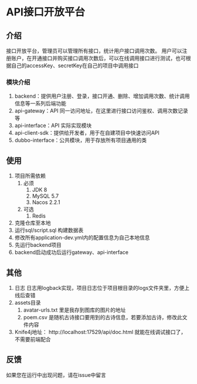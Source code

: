 # API接口开放平台
## 介绍
接口开放平台，管理员可以管理所有接口，统计用户接口调用次数。
用户可以注册账户，在开通接口并购买接口调用次数后，可以在线调用接口进行测试，也可根据自己的accessKey、secretKey在自己的项目中调用接口

### 模块介绍
1. backend：提供用户注册、登录，接口开通、删除、增加调用次数、统计调用信息等一系列后端功能
2. api-gateway：API 同一访问地址，在这里进行接口访问鉴权、调用次数记录等
3. api-interface：API 实际实现模块
4. api-client-sdk：提供给开发者，用于在自建项目中快速访问API
5. dubbo-interface：公共模块，用于存放所有项目通用的类

## 使用
1. 项目所需依赖
   1. 必须
      1. JDK 8
      2. MySQL 5.7
      3. Nacos 2.2.1
   2. 可选
      1. Redis
2. 克隆仓库至本地
3. 运行sql/script.sql 构建数据表
4. 修改所有application-dev.yml内的配置信息为自己本地信息
5. 先运行backend项目
6. backend启动成功后运行gateway、api-interface

## 其他
1. 日志 
日志用logback实现，项目日志位于项目根目录的logs文件夹里，方便上线后查错
2. assets目录
   1. avatar-urls.txt 里是我存到图库的图片的地址
   2. poem.csv 是随机古诗接口要用到的古诗信息，若要添加古诗，修改此文件内容
3. Knife4j地址： http://localhost:17529/api/doc.html 就能在线调试接口了，不需要前端配合

## 反馈
如果您在运行中出现问题，请在issue中留言